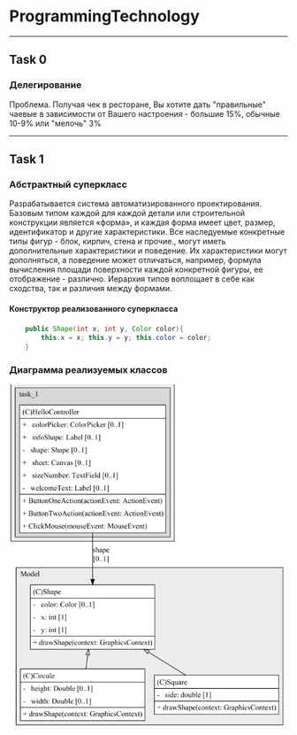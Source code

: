 # ProgrammingTechnology

---

## Task 0

### Делегирование

Проблема. Получая чек в ресторане, Вы хотите дать "правильные" чаевые в зависимости от Вашего настроения - большие 15%,  обычные 10-9% или "мелочь"  3%

---

## Task 1

### Абстрактный суперкласс

Разрабатывается  система автоматизированного проектирования. Базовым типом каждой  для каждой детали или строительной конструкции является «форма», и каждая форма имеет цвет, размер, идентификатор и другие характеристики. Все наследуемые конкретные типы фигур - блок, кирпич, стена и прочие., могут иметь дополнительные характеристики и поведение. Их характеристики могут дополняться, а  поведение может отличаться, например, формула вычисления площади поверхности каждой конкретной  фигуры, ее отображение - различно. Иерархия типов воплощает в себе как сходства, так и различия между формами.

#### Конструктор реализованного суперкласса

```java
    public Shape(int x, int y, Color color){
        this.x = x; this.y = y; this.color = color;
    }
```

### Диаграмма реализуемых классов

![Task_1](/Docs/Images/Task_1.png)
